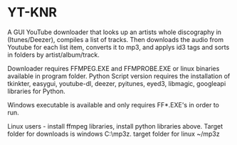 # YT-KNR
A GUI YouTube downloader that looks up an artists whole discography in (Itunes/Deezer), compiles a list of tracks. Then downloads the audio from Youtube for each list item, converts it to mp3, and applys id3 tags and sorts in folders by artist/album/track.

Downloader requires FFMPEG.EXE and FFMPROBE.EXE or linux binaries available in program folder.
Python Script version requires the installation of tkinkter, easygui, youtube-dl, deezer, pyitunes, eyed3, libmagic, googleapi libraries for Python.

Windows executable is available and only requires FF*.EXE's in order to run.

Linux users - install ffmpeg libraries, install python libraries above.
Target folder for downloads is windows C:\mp3z. target folder for linux ~/mp3z

